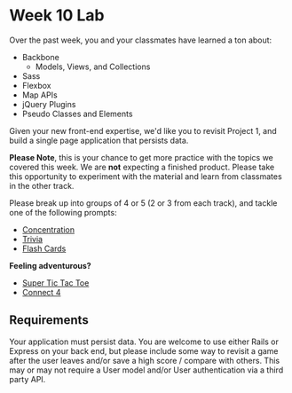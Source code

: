 # Week 10 Lab

Over the past week, you and your classmates have learned a ton about:

- Backbone
  - Models, Views, and Collections
- Sass
- Flexbox
- Map APIs
- jQuery Plugins
- Pseudo Classes and Elements

Given your new front-end expertise, we'd like you to revisit Project 1, and build
a single page application that persists data.

**Please Note**, this is your chance to get more practice with the topics
we covered this week. We are **not** expecting a finished product. Please take
this opportunity to experiment with the material and learn from classmates
in the other track.

Please break up into groups of 4 or 5 (2 or 3 from each track), and tackle one of the following prompts:

- [Concentration](https://github.com/ga-dc/pbj-project1#concentration)
- [Trivia](https://github.com/ga-dc/pbj-project1#self-scoring-trivia)
- [Flash Cards](https://github.com/ga-dc/pbj-project1#flash-cards)

**Feeling adventurous?**

- [Super Tic Tac Toe](http://bejofo.net/images/uttt.gif)
- [Connect 4](http://www.knowledgeadventure.com/games/connect-four/)


## Requirements

Your application must persist data. You are welcome to use either Rails or Express
on your back end, but please include some way to revisit a game after the user
leaves and/or save a high score / compare with others. This may or may not require
a User model and/or User authentication via a third party API.